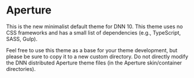 # Aperture
This is the new minimalist default theme for DNN 10.  This theme uses no CSS frameworks and has a small list of dependencies (e.g., TypeScript, SASS, Gulp).

Feel free to use this theme as a base for your theme development, but please be sure to copy it to a new custom directory.  Do not directly modify the DNN distributed Aperture theme files (in the Aperture skin/container directories).